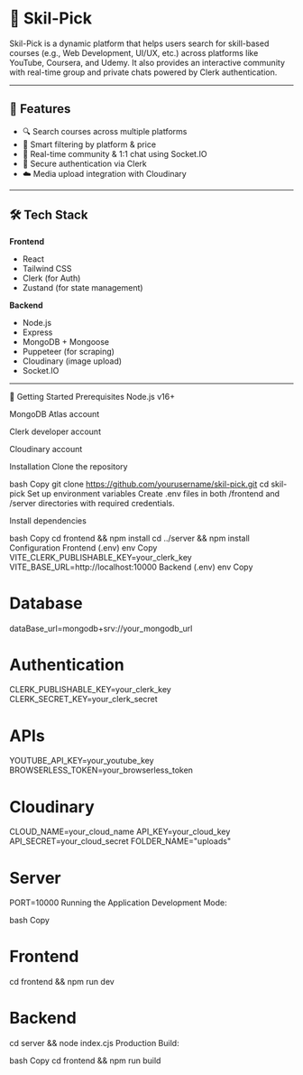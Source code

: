 # 🚀 Skil-Pick

Skil-Pick is a dynamic platform that helps users search for skill-based courses (e.g., Web Development, UI/UX, etc.) across platforms like YouTube, Coursera, and Udemy. It also provides an interactive community with real-time group and private chats powered by Clerk authentication.

---

## 🌟 Features

- 🔍 Search courses across multiple platforms
- 🧠 Smart filtering by platform & price
- 💬 Real-time community & 1:1 chat using Socket.IO
- 🔐 Secure authentication via Clerk
- ☁️ Media upload integration with Cloudinary

---

## 🛠 Tech Stack

**Frontend**  
- React  
- Tailwind CSS  
- Clerk (for Auth)  
- Zustand (for state management)  

**Backend**  
- Node.js  
- Express  
- MongoDB + Mongoose  
- Puppeteer (for scraping)
- Cloudinary (image upload)
- Socket.IO

---
🚀 Getting Started
Prerequisites
Node.js v16+

MongoDB Atlas account

Clerk developer account

Cloudinary account

Installation
Clone the repository

bash
Copy
git clone https://github.com/yourusername/skil-pick.git
cd skil-pick
Set up environment variables
Create .env files in both /frontend and /server directories with required credentials.

Install dependencies

bash
Copy
cd frontend && npm install
cd ../server && npm install
Configuration
Frontend (.env)
env
Copy
VITE_CLERK_PUBLISHABLE_KEY=your_clerk_key
VITE_BASE_URL=http://localhost:10000
Backend (.env)
env
Copy
# Database
dataBase_url=mongodb+srv://your_mongodb_url

# Authentication
CLERK_PUBLISHABLE_KEY=your_clerk_key
CLERK_SECRET_KEY=your_clerk_secret

# APIs
YOUTUBE_API_KEY=your_youtube_key
BROWSERLESS_TOKEN=your_browserless_token

# Cloudinary
CLOUD_NAME=your_cloud_name
API_KEY=your_cloud_key
API_SECRET=your_cloud_secret
FOLDER_NAME="uploads"

# Server
PORT=10000
Running the Application
Development Mode:

bash
Copy
# Frontend
cd frontend && npm run dev

# Backend
cd server && node index.cjs
Production Build:

bash
Copy
cd frontend && npm run build
